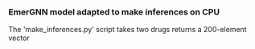 ### EmerGNN model adapted to make inferences on CPU
The 'make_inferences.py' script takes two drugs returns a 200-element vector 
